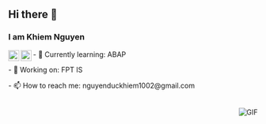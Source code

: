 ## Hi there 👋
### I am Khiem Nguyen
<div>
  <a href="https://www.linkedin.com/in/ajay-singh-khalsa/](https://www.linkedin.com/in/khiem-nguyen-duc-b0b2b92ba/">
  <img align="left" alt="Khiem Nguyen Linkdein" width="22px" src="https://cdn.jsdelivr.net/npm/simple-icons@v3/icons/linkedin.svg" />
</a>
<a href="https://github.com/KhiemDuc/">
  <img align="left" alt="Khiem Github" width="22px" src="https://cdn.jsdelivr.net/npm/simple-icons@v3/icons/github.svg" />
</a>
</div>
<div>
<p>
  - 🌱 Currently learning: ABAP
</p>
<p>
    - 🔭 Working on: FPT IS
</p>
<p>
    - 📫 How to reach me: nguyenduckhiem1002@gmail.com
</p>
</div>
<br />
<img align="right" alt="GIF" src="https://media.giphy.com/media/13HgwGsXF0aiGY/giphy.gif" />




